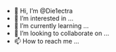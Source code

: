 - 👋 Hi, I’m @Die1ectra  
- 👀 I’m interested in ...
- 🌱 I’m currently learning ...
- 💞️ I’m looking to collaborate on ...
- 📫 How to reach me ...

<!---
Die1ectra/Die1ectra is a ✨ special ✨ repository because its `README.md` (this file) appears on your GitHub profile.
You can click the Preview link to take a look at your changes.
--->
